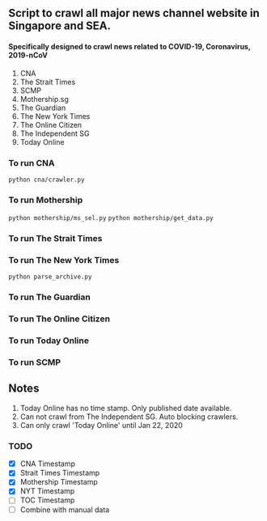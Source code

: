## Script to crawl all major news channel website in Singapore and SEA.
#### Specifically designed to crawl news related to COVID-19, Coronavirus, 2019-nCoV
1. CNA
2. The Strait Times
3. SCMP
4. Mothership.sg
5. The Guardian
6. The New York Times
7. The Online Citizen
8. The Independent SG
9. Today Online


### To run CNA
`python cna/crawler.py`


### To run Mothership
`python mothership/ms_sel.py`
`python mothership/get_data.py`

### To run The Strait Times

### To run The New York Times
`python parse_archive.py`

### To run The Guardian

### To run The Online Citizen

### To run Today Online

### To run SCMP


## Notes
1. Today Online has no time stamp. Only published date available.
2. Can not crawl from The Independent SG. Auto blocking crawlers.
3. Can only crawl 'Today Online' until Jan 22, 2020

### TODO
- [X] CNA Timestamp
- [X] Strait Times Timestamp
- [X] Mothership Timestamp
- [X] NYT Timestamp
- [ ] TOC Timestamp
- [ ] Combine with manual data
